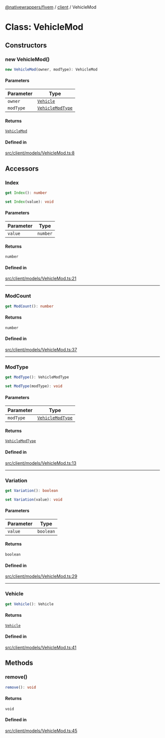 [@nativewrappers/fivem](../../README.md) / [client](../README.md) / VehicleMod

# Class: VehicleMod

## Constructors

### new VehicleMod()

```ts
new VehicleMod(owner, modType): VehicleMod
```

#### Parameters

| Parameter | Type |
| ------ | ------ |
| `owner` | [`Vehicle`](Vehicle.md) |
| `modType` | [`VehicleModType`](../enumerations/VehicleModType.md) |

#### Returns

[`VehicleMod`](VehicleMod.md)

#### Defined in

[src/client/models/VehicleMod.ts:8](https://github.com/nativewrappers/fivem/blob/09478da418b400a28e2cc17ab86f47c957997aed/src/client/models/VehicleMod.ts#L8)

## Accessors

### Index

```ts
get Index(): number
```

```ts
set Index(value): void
```

#### Parameters

| Parameter | Type |
| ------ | ------ |
| `value` | `number` |

#### Returns

`number`

#### Defined in

[src/client/models/VehicleMod.ts:21](https://github.com/nativewrappers/fivem/blob/09478da418b400a28e2cc17ab86f47c957997aed/src/client/models/VehicleMod.ts#L21)

***

### ModCount

```ts
get ModCount(): number
```

#### Returns

`number`

#### Defined in

[src/client/models/VehicleMod.ts:37](https://github.com/nativewrappers/fivem/blob/09478da418b400a28e2cc17ab86f47c957997aed/src/client/models/VehicleMod.ts#L37)

***

### ModType

```ts
get ModType(): VehicleModType
```

```ts
set ModType(modType): void
```

#### Parameters

| Parameter | Type |
| ------ | ------ |
| `modType` | [`VehicleModType`](../enumerations/VehicleModType.md) |

#### Returns

[`VehicleModType`](../enumerations/VehicleModType.md)

#### Defined in

[src/client/models/VehicleMod.ts:13](https://github.com/nativewrappers/fivem/blob/09478da418b400a28e2cc17ab86f47c957997aed/src/client/models/VehicleMod.ts#L13)

***

### Variation

```ts
get Variation(): boolean
```

```ts
set Variation(value): void
```

#### Parameters

| Parameter | Type |
| ------ | ------ |
| `value` | `boolean` |

#### Returns

`boolean`

#### Defined in

[src/client/models/VehicleMod.ts:29](https://github.com/nativewrappers/fivem/blob/09478da418b400a28e2cc17ab86f47c957997aed/src/client/models/VehicleMod.ts#L29)

***

### Vehicle

```ts
get Vehicle(): Vehicle
```

#### Returns

[`Vehicle`](Vehicle.md)

#### Defined in

[src/client/models/VehicleMod.ts:41](https://github.com/nativewrappers/fivem/blob/09478da418b400a28e2cc17ab86f47c957997aed/src/client/models/VehicleMod.ts#L41)

## Methods

### remove()

```ts
remove(): void
```

#### Returns

`void`

#### Defined in

[src/client/models/VehicleMod.ts:45](https://github.com/nativewrappers/fivem/blob/09478da418b400a28e2cc17ab86f47c957997aed/src/client/models/VehicleMod.ts#L45)

